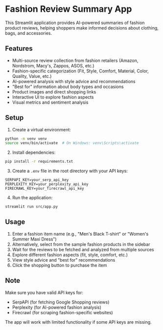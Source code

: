 # Fashion Review Summary App

This Streamlit application provides AI-powered summaries of fashion product reviews, helping shoppers make informed decisions about clothing, bags, and accessories.

## Features

- Multi-source review collection from fashion retailers (Amazon, Nordstrom, Macy's, Zappos, ASOS, etc.)
- Fashion-specific categorization (Fit, Style, Comfort, Material, Color, Quality, Value, etc.)
- AI-powered analysis with style advice and recommendations
- "Best for" information about body types and occasions
- Product images and direct shopping links
- Interactive UI to explore fashion aspects
- Visual metrics and sentiment analysis

## Setup

1. Create a virtual environment:
```bash
python -m venv venv
source venv/bin/activate  # On Windows: venv\Scripts\activate
```

2. Install dependencies:
```bash
pip install -r requirements.txt
```

3. Create a `.env` file in the root directory with your API keys:
```
SERPAPI_KEY=your_serp_api_key
PERPLEXITY_KEY=your_perplexity_api_key
FIRECRAWL_KEY=your_firecrawl_api_key
```

4. Run the application:
```bash
streamlit run src/app.py
```

## Usage

1. Enter a fashion item name (e.g., "Men's Black T-shirt" or "Women's Summer Maxi Dress")
2. Alternatively, select from the sample fashion products in the sidebar
3. Wait for the reviews to be fetched and analyzed from multiple sources
4. Explore different fashion aspects (fit, style, comfort, etc.)
5. View style advice and "best for" recommendations
6. Click the shopping button to purchase the item

## Note

Make sure you have valid API keys for:
- SerpAPI (for fetching Google Shopping reviews)
- Perplexity (for AI-powered fashion analysis)
- Firecrawl (for scraping fashion-specific websites)

The app will work with limited functionality if some API keys are missing.
